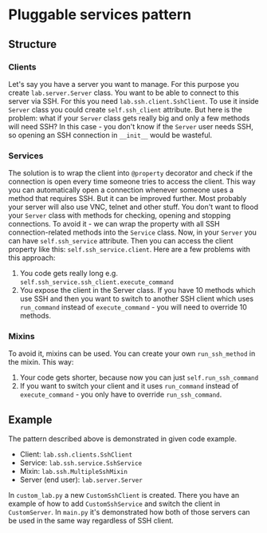 # Pluggable services pattern
## Structure
### Clients
Let's say you have a server you want to manage.
For this purpose you create `lab.server.Server` class.
You want to be able to connect to this server via SSH.
For this you need `lab.ssh.client.SshClient`.
To use it inside `Server` class you could create `self.ssh_client` attribute.
But here is the problem: what if your `Server` class gets really big and only a few methods will need SSH?
In this case - you don't know if the `Server` user needs SSH, so opening an SSH connection in `__init__` would be wasteful.
### Services
The solution is to wrap the client into `@property` decorator and check if the connection is open every time someone tries to access the client.
This way you can automatically open a connection whenever someone uses a method that requires SSH.
But it can be improved further. Most probably your server will also use VNC, telnet and other stuff.
You don't want to flood your `Server` class with methods for checking, opening and stopping connections.
To avoid it - we can wrap the property with all SSH connection-related methods into the `Service` class.
Now, in your `Server` you can have `self.ssh_service` attribute. Then you can access the client property like this: `self.ssh_service.client`.
Here are a few problems with this approach:
1. You code gets really long e.g. `self.ssh_service.ssh_client.execute_command`
2. You expose the client in the Server class.
If you have 10 methods which use SSH and then you want to switch to another SSH client which uses `run_command` instead of `execute_command` - you will need to override 10 methods.
### Mixins
To avoid it, mixins can be used. You can create your own `run_ssh_method` in the mixin. This way:
1. Your code gets shorter, because now you can just `self.run_ssh_command`
2. If you want to switch your client and it uses `run_command` instead of `execute_command` - you only have to override `run_ssh_command`.
## Example
The pattern described above is demonstrated in given code example.
- Client: `lab.ssh.clients.SshClient`
- Service: `lab.ssh.service.SshService`
- Mixin: `lab.ssh.MultipleSshMixin`
- Server (end user): `lab.server.Server`

In `custom_lab.py` a new `CustomSshClient` is created.
There you have an example of how to add `CustomSshService` and switch the client in `CustomServer`.
In `main.py` it's demonstrated how both of those servers can be used in the same way regardless of SSH client.

